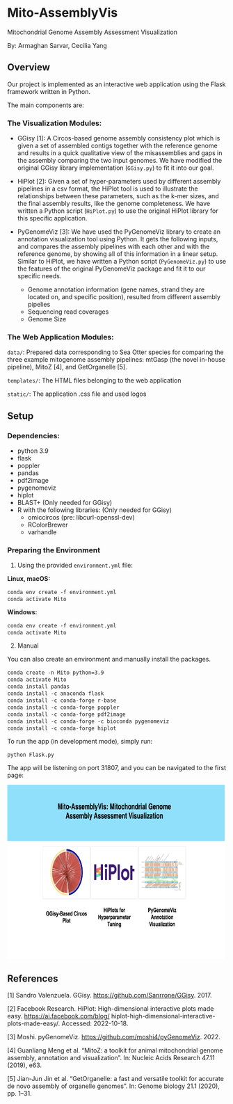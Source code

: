 # Mito-AssemblyVis
Mitochondrial Genome Assembly Assessment Visualization

By: Armaghan Sarvar, Cecilia Yang

## Overview

Our project is implemented as an interactive web application using the Flask framework written in Python.

The main components are:

### The Visualization Modules:

* GGisy [1]: A Circos-based genome assembly consistency plot which is given a set of assembled contigs together with the reference genome and results in a quick qualitative view of the misassemblies and gaps in the assembly comparing the two input genomes. We have modified the original GGisy library implementation (`GGisy.py`) to fit it into our goal.


* HiPlot [2]: Given a set of hyper-parameters used by different assembly pipelines in a csv format, the HiPlot tool is used to illustrate the relationships between these parameters, such as the k-mer sizes, and the final assembly results, like the genome completeness. We have written a Python script (`HiPlot.py`) to use the original HiPlot library for this specific application. 

* PyGenomeViz [3]: We have used the PyGenomeViz library to create an annotation visualization tool using Python. It gets the following inputs, and compares the assembly pipelines with each other and with the reference genome, by showing all of this information in a linear setup.
Similar to HiPlot, we have written a Python script (`PyGenomeViz.py`) to use the features of the original PyGenomeViz package and fit it to our specific needs.

  * Genome annotation information (gene names, strand they are located on, and specific position), resulted from different assembly pipelies 
  * Sequencing read coverages
  * Genome Size 


### The Web Application Modules:

`data/`: Prepared data corresponding to Sea Otter species for comparing the three example mitogenome assembly pipelines: mtGasp (the novel in-house pipeline), MitoZ [4], and GetOrganelle [5]. 

`templates/`: The HTML files belonging to the web application

`static/`: The application .css file and used logos

## Setup

### Dependencies:
- python 3.9
- flask
- poppler
- pandas
- pdf2image
- pygenomeviz
- hiplot
- BLAST+ (Only needed for GGisy)
- R with the following libraries: (Only needed for GGisy)
   - omiccircos (pre: libcurl-openssl-dev)
   - RColorBrewer
   - varhandle

### Preparing the Environment 

1) Using the provided `environment.yml` file:

**Linux, macOS:**
```
conda env create -f environment.yml  
conda activate Mito
```
**Windows:**
```
conda env create -f environment.yml 
conda activate Mito
```
2) Manual

You can also create an environment and manually install the packages.

```
conda create -n Mito python=3.9 
conda activate Mito 
conda install pandas 
conda install -c anaconda flask 
conda install -c conda-forge r-base
conda install -c conda-forge poppler 
conda install -c conda-forge pdf2image 
conda install -c conda-forge -c bioconda pygenomeviz 
conda install -c conda-forge hiplot

```
To run the app (in development mode), simply run:

```
python Flask.py
```

The app will be listening on port 31807, and you can be navigated to the first page:

<img src="pages/index.png" width="500" height="400">



## References
[1] Sandro Valenzuela. GGisy. https://github.com/Sanrrone/GGisy. 2017.

[2] Facebook Research. HiPlot: High-dimensional interactive plots made easy. https://ai.facebook.com/blog/ hiplot-high-dimensional-interactive-plots-made-easy/.  Accessed:  2022-10-18.

[3] Moshi. pyGenomeViz. https://github.com/moshi4/pyGenomeViz. 2022. 

[4] Guanliang Meng et al. “MitoZ: a toolkit for animal mitochondrial genome assembly, annotation and visualization”. In: Nucleic Acids Research 47.11 (2019), e63.

[5] Jian-Jun Jin et al. “GetOrganelle: a fast and versatile toolkit for accurate de novo assembly of organelle genomes”. In: Genome biology 21.1 (2020), pp. 1–31.
